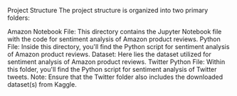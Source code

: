 Project Structure
The project structure is organized into two primary folders:

Amazon
Notebook File: This directory contains the Jupyter Notebook file with the code for sentiment analysis of Amazon product reviews.
Python File: Inside this directory, you'll find the Python script for sentiment analysis of Amazon product reviews.
Dataset: Here lies the dataset utilized for sentiment analysis of Amazon product reviews.
Twitter
Python File: Within this folder, you'll find the Python script for sentiment analysis of Twitter tweets.
Note: Ensure that the Twitter folder also includes the downloaded dataset(s) from Kaggle.


